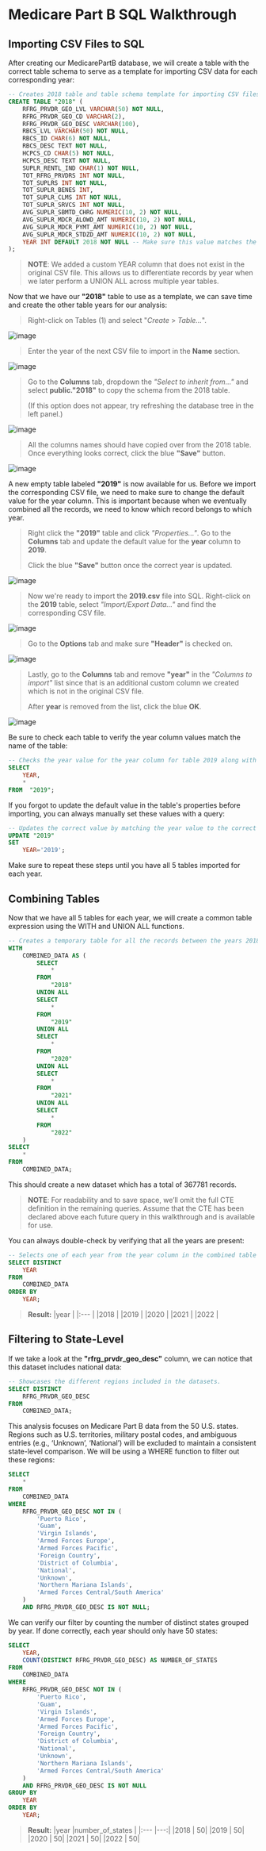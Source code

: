 # Medicare Part B SQL Walkthrough

## Importing CSV Files to SQL

After creating our MedicarePartB database, we will create a table with the correct table schema to serve as a template for importing CSV data for each corresponding year:
```sql
-- Creates 2018 table and table schema template for importing CSV files into.
CREATE TABLE "2018" (
    RFRG_PRVDR_GEO_LVL VARCHAR(50) NOT NULL,
    RFRG_PRVDR_GEO_CD VARCHAR(2),
    RFRG_PRVDR_GEO_DESC VARCHAR(100),
    RBCS_LVL VARCHAR(50) NOT NULL,
    RBCS_ID CHAR(6) NOT NULL,
    RBCS_DESC TEXT NOT NULL,
    HCPCS_CD CHAR(5) NOT NULL,
    HCPCS_DESC TEXT NOT NULL,
    SUPLR_RENTL_IND CHAR(1) NOT NULL,
    TOT_RFRG_PRVDRS INT NOT NULL,
    TOT_SUPLRS INT NOT NULL,
    TOT_SUPLR_BENES INT,
    TOT_SUPLR_CLMS INT NOT NULL,
    TOT_SUPLR_SRVCS INT NOT NULL,
    AVG_SUPLR_SBMTD_CHRG NUMERIC(10, 2) NOT NULL,
    AVG_SUPLR_MDCR_ALOWD_AMT NUMERIC(10, 2) NOT NULL,
    AVG_SUPLR_MDCR_PYMT_AMT NUMERIC(10, 2) NOT NULL,
    AVG_SUPLR_MDCR_STDZD_AMT NUMERIC(10, 2) NOT NULL,
    YEAR INT DEFAULT 2018 NOT NULL -- Make sure this value matches the name of the table.
);
```
> **NOTE**: We added a custom YEAR column that does not exist in the original CSV file. This allows us to differentiate records by year when we later perform a UNION ALL across multiple year tables.

Now that we have our **"2018"** table to use as a template, we can save time and create the other table years for our analysis:

> Right-click on Tables (1) and select "*Create* > *Table...*".

![image](https://github.com/user-attachments/assets/f875bf33-4187-4122-b91a-b429b0ab96d3)

> Enter the year of the next CSV file to import in the **Name** section.

![image](https://github.com/user-attachments/assets/c9a276bb-afd7-437d-915b-7ff3331cbdbf)

> Go to the **Columns** tab, dropdown the *"Select to inherit from..."* and select **public."2018"** to copy the schema from the 2018 table.
> 
> (If this option does not appear, try refreshing the database tree in the left panel.) 

![image](https://github.com/user-attachments/assets/1539967c-5644-4caa-bd8b-ffbfe83a5c17)

> All the columns names should have copied over from the 2018 table.
> Once everything looks correct, click the blue **"Save"** button.

![image](https://github.com/user-attachments/assets/a1357511-df9d-4a2e-9400-737fefa5837f)

A new empty table labeled **"2019"** is now available for us. Before we import the corresponding CSV file, we need to make sure to change the default value for the year column. This is important because when we eventually combined all the records, we need to know which record belongs to which year.

> Right click the **"2019"** table and click *"Properties..."*. Go to the **Columns** tab and update the default value for the **year** column to **2019**.
>
> Click the blue **"Save"** button once the correct year is updated.

![image](https://github.com/user-attachments/assets/e6b08ce0-cf05-42fd-ae7d-e24492887f59)

> Now we're ready to import the **2019.csv** file into SQL. Right-click on the **2019** table, select *"Import/Export Data..."* and find the corresponding CSV file.

![image](https://github.com/user-attachments/assets/180d233e-69fa-4f9e-867b-84e16c7ee9bc)

> Go to the **Options** tab and make sure **"Header"** is checked on.

![image](https://github.com/user-attachments/assets/94e45231-2dcc-4b6f-82d8-dbd3dc079a04)

> Lastly, go to the **Columns** tab and remove **"year"** in the *"Columns to import"* list since that is an additional custom column we created which is not in the original CSV file.
>
> After **year** is removed from the list, click the blue **OK**.

![image](https://github.com/user-attachments/assets/5c95e85f-00d3-4504-993c-4ee92e81896e)

Be sure to check each table to verify the year column values match the name of the table: 
```sql
-- Checks the year value for the year column for table 2019 along with all the other columns.
SELECT
    YEAR,
    *
FROM  "2019";
```

If you forgot to update the default value in the table's properties before importing, you can always manually set these values with a query:

```sql
-- Updates the correct value by matching the year value to the correct table year.
UPDATE "2019"
SET
    YEAR='2019';
```
Make sure to repeat these steps until you have all 5 tables imported for each year.

## Combining Tables

Now that we have all 5 tables for each year, we will create a common table expression using the WITH and UNION ALL functions. 

```sql
-- Creates a temporary table for all the records between the years 2018-2022.
WITH
    COMBINED_DATA AS (
        SELECT
            *
        FROM
            "2018"
        UNION ALL
        SELECT
            *
        FROM
            "2019"
        UNION ALL
        SELECT
            *
        FROM
            "2020"
        UNION ALL
        SELECT
            *
        FROM
            "2021"
        UNION ALL
        SELECT
            *
        FROM
            "2022"
    )
SELECT
    *
FROM
    COMBINED_DATA;
```
This should create a new dataset which has a total of 367781 records.

> **NOTE**: For readability and to save space, we’ll omit the full CTE definition in the remaining queries. Assume that the CTE has been declared above each future query in this walkthrough and is available for use.

You can always double-check by verifying that all the years are present:

```sql
-- Selects one of each year from the year column in the combined table for verfication.
SELECT DISTINCT
    YEAR
FROM
    COMBINED_DATA
ORDER BY
    YEAR;
```
> **Result:**
> |year |
> |:--- |
> |2018 |
> |2019 |
> |2020 |
> |2021 |
> |2022 |

## Filtering to State-Level

If we take a look at the **"rfrg_prvdr_geo_desc"** column, we can notice that this dataset includes national data:

```sql
-- Showcases the different regions included in the datasets.
SELECT DISTINCT
    RFRG_PRVDR_GEO_DESC
FROM
    COMBINED_DATA;
```
This analysis focuses on Medicare Part B data from the 50 U.S. states. Regions such as U.S. territories, military postal codes, and ambiguous entries (e.g., ‘Unknown’, ‘National’) will be excluded to maintain a consistent state-level comparison. We will be using a WHERE function to filter out these regions:

```sql
SELECT
    *
FROM
    COMBINED_DATA
WHERE
    RFRG_PRVDR_GEO_DESC NOT IN (
        'Puerto Rico',
        'Guam',
        'Virgin Islands',
        'Armed Forces Europe',
        'Armed Forces Pacific',
        'Foreign Country',
        'District of Columbia',
        'National',
        'Unknown',
        'Northern Mariana Islands',
        'Armed Forces Central/South America'
    )
    AND RFRG_PRVDR_GEO_DESC IS NOT NULL;
```
We can verify our filter by counting the number of distinct states grouped by year. If done correctly, each year should only have 50 states:

```sql
SELECT
    YEAR,
    COUNT(DISTINCT RFRG_PRVDR_GEO_DESC) AS NUMBER_OF_STATES
FROM
    COMBINED_DATA
WHERE
    RFRG_PRVDR_GEO_DESC NOT IN (
        'Puerto Rico',
        'Guam',
        'Virgin Islands',
        'Armed Forces Europe',
        'Armed Forces Pacific',
        'Foreign Country',
        'District of Columbia',
        'National',
        'Unknown',
        'Northern Mariana Islands',
        'Armed Forces Central/South America'
    )
    AND RFRG_PRVDR_GEO_DESC IS NOT NULL
GROUP BY
    YEAR
ORDER BY
    YEAR;
```
> **Result:**
> |year |number_of_states | 
> |:--- |---:| 
> |2018 | 50|
> |2019 | 50|
> |2020 | 50|
> |2021 | 50|
> |2022 | 50|







